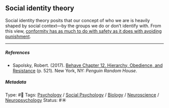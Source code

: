 ## Social identity theory

Social identity theory posits that our concept of who we are is heavily shaped by social context—by the groups we do or don’t identify with. From this view, [conformity has as much to do with safety as it does with avoiding punishment](Conformity%20has%20as%20much%20to%20do%20with%20safety%20as%20it%20does%20with%20avoiding%20punishment.md).

---

##### References

* Sapolsky, Robert. (2017). [Behave Chapter 12. Hierarchy, Obedience, and Resistance](Behave%20Chapter%2012.%20Hierarchy,%20Obedience,%20and%20Resistance.md) (p. 521). New York, NY: *Penguin Random House*. 

##### Metadata

Type: #🔴 
Tags: [Psychology](Psychology.md) / [Social Psychology](Social%20Psychology.md) / [Biology]() / [Neuroscience](Neuroscience.md) / [Neuropsychology](Neuropsychology.md) 
Status: #☀️ 
